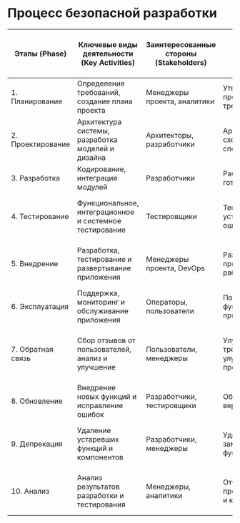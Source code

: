 # Процесс безопасной разработки

| Этапы (Phase) | Ключевые виды деятельности (Key Activities) | Заинтересованные стороны (Stakeholders) | Ожидаемые результаты (Expected Outcomes) | Используемые инструменты (Tools/Technologies) | Этапы принятия решений (Decision Points) | Механизмы контроля (Control Mechanisms) | Точки перехода (Transition Points) | Измеряемые метрики (KPIs) | Примечания (Notes) |
|-|-|-|-|-|-|-|-|-|-|
| 1. Планирование | Определение требований, создание плана проекта | Менеджеры проекта, аналитики | Утвержденный план проекта и требования | Trello, JIRA, Microsoft Project | Утверждение требований, бюджет и сроки | Анализ рисков, оценка требований | Передача к команде разработки | Уровень завершенности плана, количество изменений | Важно учитывать все заинтересованные стороны |
| 2. Проектирование | Архитектура системы, разработка моделей и дизайна | Архитекторы, разработчики | Архитектурные схемы и спецификации | UML, Lucidchart, Enterprise Architect | Выбор архитектуры системы | Рецензирование архитектуры, проверка соответствия требованиям | Передача к команде разработки | Количество выявленных недостатков в проектировании | Архитектура должна быть гибкой для будущих изменений |
| 3. Разработка | Кодирование, интеграция модулей | Разработчики | Рабочий код, готовые модули | Git, GitHub, Visual Studio, IntelliJ | Утверждение завершенности модулей | Код-ревью, тестирование на уровне модуля | Передача к тестировщикам | Количество ошибок, выявленных на этом этапе | Код должен быть документирован |
| 4. Тестирование | Функциональное, интеграционное и системное тестирование | Тестировщики | Тестовые отчеты, устраненные ошибки | Selenium, JUnit, TestNG, Postman | Утверждение готовности к тестированию | Проверка покрытия тестами, анализ результатов тестирования | Передача к команде внедрения | Количество выявленных критических ошибок, процент покрытия тестами | Все требования должны быть протестированы |
| 5. Внедрение | Разработка, тестирование и развертывание приложения | Менеджеры проекта, DevOps | Развернутое приложение в рабочей среде | Jenkins, Docker, Kubernetes | Утверждение готовности к развертыванию | Проверка системы на соответствие стандартам | Передача к команде эксплуатации | Время развертывания, количество инцидентов после развертывания | Необходимо провести обучение пользователей |
| 6. Эксплуатация | Поддержка, мониторинг и обслуживание приложения | Операторы, пользователи | Поддерживаемое и функционирующее приложение | Nagios, Prometheus, Grafana | Утверждение уровня обслуживания | Мониторинг производительности, анализ инцидентов | Передача к команде поддержки | Время безотказной работы (uptime), количество инцидентов | Поддержка должна быть гибкой к изменениям |
| 7. Обратная связь | Сбор отзывов от пользователей, анализ и улучшение | Пользователи, менеджеры | Улучшенные требования и улучшения в продукте | Google Forms, SurveyMonkey | Утверждение изменений на основе отзывов | Рецензирование отзывов, анализ удовлетворенности | Передача к команде разработки для улучшений | Уровень удовлетворенности пользователей, количество запросов на изменения | Важно поддерживать связь с пользователями |
| 8. Обновление | Внедрение новых функций и исправление ошибок | Разработчики, тестировщики | Обновленная версия приложения | Git, CI/CD инструменты | Утверждение списка изменений | Тестирование обновлений, проверка на наличие регрессий | Передача к команде внедрения | Процент успешных обновлений, время между версиями | Обновления должны быть документированы и протестированы |
| 9. Депрекация | Удаление устаревших функций и компонентов | Разработчики, менеджеры | Удаленные или замененные функции | Git, инструменты для анализа кода | Оценка влияния удаления на систему | Удаление устаревших функций, обновление документации | Передача к команде поддержки | Количество устаревших функций, время на удаление | Необходимо вести архив изменений |
| 10. Анализ | Анализ результатов разработки и тестирования | Менеджеры, аналитики | Отчеты о производительности и качестве | BI-инструменты, Excel | Проведение анализа результатов проекта | Участие в обсуждении улучшений | Передача к команде разработки для внедрения улучшений | Уровень производительности, количество выявленных проблем | Анализ должен быть систематическим |
